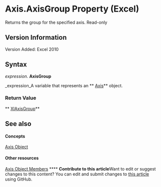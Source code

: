 
# Axis.AxisGroup Property (Excel)

Returns the group for the specified axis. Read-only


## Version Information

Version Added: Excel 2010 


## Syntax

 _expression_. **AxisGroup**

 _expression_A variable that represents an  ** [Axis](7e08c61b-90f4-8d91-0ee2-84283d10b324.md)** object.


### Return Value

 ** [XlAxisGroup](30e0b817-547f-70f8-6e27-4a14031d1d79.md)**


## See also


#### Concepts


 [Axis Object](7e08c61b-90f4-8d91-0ee2-84283d10b324.md)
#### Other resources


 [Axis Object Members](2b60f79e-339d-a6cf-7ec6-a915b550c634.md)
****   **Contribute to this article**Want to edit or suggest changes to this content? You can edit and submit changes to  [this article](https://github.com/jhershey00/VBA_Excel_Test/OpenXMLCon/articles/daf04d13-4bb3-1282-55ee-dacf3ab76020.md) using GitHub.

